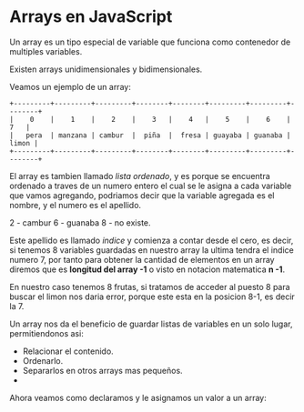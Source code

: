 # Arrays en JavaScript

Un array es un tipo especial de variable que funciona como contenedor de multiples variables.

Existen arrays unidimensionales y bidimensionales.

Veamos un ejemplo de un array:
```
+---------+---------+---------+--------+--------+---------+---------+--------+
|    0    |    1    |    2    |    3   |    4   |    5    |    6    |    7   |
|   pera  | manzana | cambur  |  piña  |  fresa | guayaba | guanaba |  limon |
+---------+---------+---------+--------+--------+---------+---------+--------+
```
El array es tambien llamado *lista ordenado*, y es porque se encuentra ordenado a traves de un numero entero el cual se le asigna a cada variable que vamos agregando, podriamos decir que la variable agregada es el nombre, y el numero es el apellido.

2 - cambur
6 - guanaba
8 - no existe.

Este apellido es llamado *indice* y comienza a contar desde el cero, es decir, si tenemos 8 variables guardadas en nuestro array la ultima tendra el indice numero 7, por tanto para obtener la cantidad de elementos en un array diremos que es **longitud del array -1** o visto en notacion matematica **n -1**.

En nuestro caso tenemos 8 frutas, si tratamos de acceder al puesto 8 para buscar el limon nos daria error, porque este esta en la posicion 8-1, es decir la 7.

Un array nos da el beneficio de guardar listas de variables en un solo lugar, permitiendonos asi:
- Relacionar el contenido.
- Ordenarlo.
- Separarlos en otros arrays mas pequeños.
- 

Ahora veamos como declaramos y le asignamos un valor a un array:
